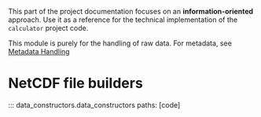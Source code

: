 This part of the project documentation focuses on
an **information-oriented** approach. Use it as a
reference for the technical implementation of the
`calculator` project code. 

This module is purely for the handling of raw data. For metadata, see [Metadata Handling](metadata.md)

# NetCDF file builders #

::: data_constructors.data_constructors
  paths: [code]